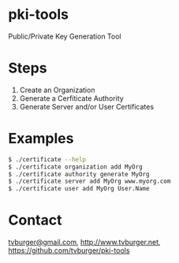# pki-tools
Public/Private Key Generation Tool

# Steps
1. Create an Organization
2. Generate a Cerfiticate Authority
3. Generate Server and/or User Certificates

# Examples
```bash
$ ./certificate --help
$ ./certificate organization add MyOrg
$ ./certificate authority generate MyOrg
$ ./certificate server add MyOrg www.myorg.com
$ ./certificate user add MyOrg User.Name
```


# Contact
tvburger@gmail.com, http://www.tvburger.net, https://github.com/tvburger/pki-tools   